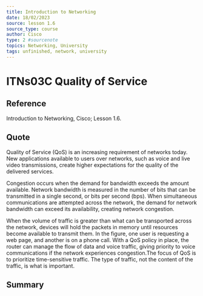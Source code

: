 ```yaml
---
title: Introduction to Networking
date: 18/02/2023
source: lesson 1.6
source_type: course
author: Cisco
type: 2 #sourcenote
topics: Networking, University
tags: unfinished, network, university
---
```

# ITNs03C Quality of Service

## **Reference**
Introduction to Networking, Cisco; Lesson 1.6.

## **Quote**
Quality of Service (QoS) is an increasing requirement of networks today. New applications available to users over networks, such as voice and live video transmissions, create higher expectations for the quality of the delivered services.

Congestion occurs when the demand for bandwidth exceeds the amount available. Network bandwidth is measured in the number of bits that can be transmitted in a single second, or bits per second (bps). When simultaneous communications are attempted across the network, the demand for network bandwidth can exceed its availability, creating network congestion.

When the volume of traffic is greater than what can be transported across the network, devices will hold the packets in memory until resources become available to transmit them. In the figure, one user is requesting a web page, and another is on a phone call. With a QoS policy in place, the router can manage the flow of data and voice traffic, giving priority to voice communications if the network experiences congestion.The focus of QoS is to prioritize time-sensitive traffic. The type of traffic, not the content of the traffic, is what is important.


## **Summary**
<!-- Resume of the idea with the context of the quote. -->
